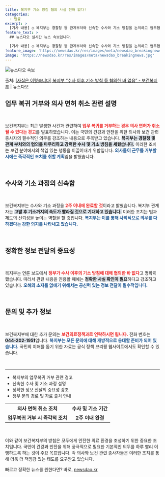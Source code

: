 ```yaml
---
title: 복지부 기소 방침 협의 사실 전혀 없다!
categories:
  - 법률
excerpt: >
  [기사 내용] ○ 복지부는 경찰청 등 관계부처와 신속한 수사와 기소 방침을 논의하고 업무협의도 완료했습니다.…
feature_text: >
  ## 뉴스다오 실시간 뉴스 속보입니다.

  [기사 내용] ○ 복지부는 경찰청 등 관계부처와 신속한 수사와 기소 방침을 논의하고 업무협의도 완료했습니다.…
feature_image: 'https://newsdao.kr/res/images/meta/newsdao_breakingnews.jpg'
image: 'https://newsdao.kr/res/images/meta/newsdao_breakingnews.jpg'
---
```


![뉴스다오 속보](https://newsdao.kr/res/images/meta/newsdao_breakingnews.jpg)

<p>출처: <a href="https://newsdao.kr/3149" rel="dofollow">[사실은 이렇습니다] 복지부 “수사 이후 기소 방침 등 협의한 바 없음” - 보건복지부</a> | 뉴스다오</p>

<h2 data-ke-size="size26">업무 복귀 거부와 의사 면허 취소 관련 설명</h2>

<p data-ke-size="size16">&nbsp;</p>

보건복지부는 최근 발생한 사건과 관련하여 <b><span style="color: #ee2323;">업무 복귀를 거부하는 경우 의사 면허가 취소될 수 있다는 경고</span></b>를 발표하였습니다. 이는 국민의 건강과 안전을 위한 의사와 보건 관련 종사자의 필수적인 의무를 강조하는 내용으로 주목받고 있습니다. <b><span style="background-color: #21538527;">복지부는 경찰청 및 관계 부처와의 협의를 마무리하고 강력한 수사 및 기소 방침을 세웠습니다.</span></b> 이러한 조치는 보건 분야에서의 책임 있는 행동을 이끌어내기 위함입니다. <b><span style="color: #1a5490;">의사들이 근무를 거부할 시에는 즉각적인 조치를 취할 계획</span></b>임을 밝혔습니다.

<p data-ke-size="size16">&nbsp;</p>

<h2 data-ke-size="size26">수사와 기소 과정의 신속함</h2>

<p data-ke-size="size16">&nbsp;</p>

보건복지부는 수사와 기소 과정을 <b><span style="color: #ee2323;">2주 이내에 완료할 것</span></b>이라고 밝혔습니다. 복지부 관계자는 <b><span style="background-color: #21538527;">고발 후 기소까지의 속도가 빨라질 것으로 기대하고 있습니다.</span></b> 이러한 조치는 법과 제도의 신뢰성을 높이는 역할을 할 것입니다. <b><span style="color: #1a5490;">복지부는 이를 통해 사회적으로 의무를 다하겠다는 강한 의지를 나타내고 있습니다.</span></b>

<p data-ke-size="size16">&nbsp;</p>

<h2 data-ke-size="size26">정확한 정보 전달의 중요성</h2>

<p data-ke-size="size16">&nbsp;</p>

복지부는 언론 보도에서 <b><span style="color: #ee2323;">정부가 수사 이후의 기소 방침에 대해 협의한 바 없다</span></b>고 명확히 했습니다. 따라서 관련 내용을 인용할 때에는 <b><span style="background-color: #21538527;">정확한 사실 확인이 필요</span></b>하다고 강조하고 있습니다. <b><span style="color: #1a5490;">오해의 소지를 없애기 위해서는 공신력 있는 정보 전달이 필수적입니다.</span></b>

<p data-ke-size="size16">&nbsp;</p>

<h2 data-ke-size="size26">문의 및 추가 정보</h2>

<p data-ke-size="size16">&nbsp;</p>

보건복지부에 대한 추가 문의는 <b><span style="color: #ee2323;">보건의료정책과로 연락하시면 됩니다.</span></b> 전화 번호는 <b><span style="background-color: #21538527;">044-202-1951</span></b>입니다. <b><span style="color: #1a5490;">복지부는 모든 문의에 대해 개방적으로 응대할 준비가 되어 있습니다.</span></b> 국민의 이해를 돕기 위한 자료는 공식 정책 브리핑 웹사이트에서도 확인할 수 있습니다.

<p data-ke-size="size16">&nbsp;</p>

<hr>

<ul>
    <li>복지부의 업무복귀 거부 관련 경고</li>
    <li>신속한 수사 및 기소 과정 설명</li>
    <li>정확한 정보 전달의 중요성 강조</li>
    <li>정부 문의 경로 및 자료 출처 안내</li>
</ul>

<table>
    <tr>
        <td style="text-align: center; height: 17px;"><b>의사 면허 취소 조치</b></td>
        <td style="text-align: center; height: 17px;"><b>수사 및 기소 기간</b></td>
    </tr>
    <tr>
        <td style="text-align: center; height: 17px;"><b>업무복귀 거부 시 즉각적 조치</b></td>
        <td style="text-align: center; height: 17px;"><b>2주 이내 완결</b></td>
    </tr>
</table>

<p data-ke-size="size16">&nbsp;</p>

이와 같이 보건복지부의 방침은 모두에게 안전한 의료 환경을 조성하기 위한 중요한 조치입니다. 국민이 건강과 안전을 위해 궁극적으로 필요한 기본적인 의무를 하루 빨리 이행하도록 하는 것이 주요 목표입니다. 각 의사와 보건 관련 종사자들은 이러한 조치를 통해 더욱 더 책임감 있는 태도를 요구받고 있습니다. 

빠르고 정확한 뉴스를 원한다면? 바로, <a href="https://newsdao.kr" rel="dofollow">newsdao.kr</a>


